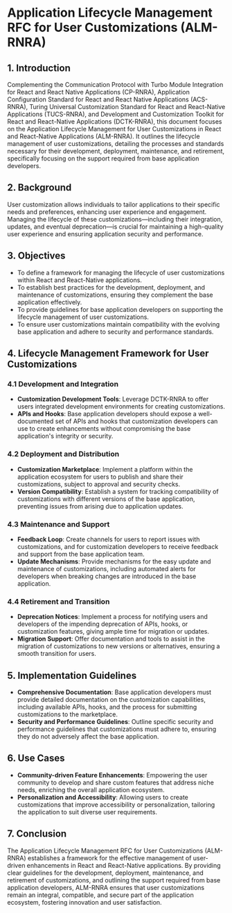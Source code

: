 # Application Lifecycle Management RFC for User Customizations (ALM-RNRA)

## 1. Introduction

Complementing the Communication Protocol with Turbo Module Integration for React and React Native Applications (CP-RNRA), Application Configuration Standard for React and React Native Applications (ACS-RNRA), Turing Universal Customization Standard for React and React-Native Applications (TUCS-RNRA), and Development and Customization Toolkit for React and React-Native Applications (DCTK-RNRA), this document focuses on the Application Lifecycle Management for User Customizations in React and React-Native Applications (ALM-RNRA). It outlines the lifecycle management of user customizations, detailing the processes and standards necessary for their development, deployment, maintenance, and retirement, specifically focusing on the support required from base application developers.

## 2. Background

User customization allows individuals to tailor applications to their specific needs and preferences, enhancing user experience and engagement. Managing the lifecycle of these customizations—including their integration, updates, and eventual deprecation—is crucial for maintaining a high-quality user experience and ensuring application security and performance.

## 3. Objectives

- To define a framework for managing the lifecycle of user customizations within React and React-Native applications.
- To establish best practices for the development, deployment, and maintenance of customizations, ensuring they complement the base application effectively.
- To provide guidelines for base application developers on supporting the lifecycle management of user customizations.
- To ensure user customizations maintain compatibility with the evolving base application and adhere to security and performance standards.

## 4. Lifecycle Management Framework for User Customizations

### 4.1 Development and Integration

- **Customization Development Tools**: Leverage DCTK-RNRA to offer users integrated development environments for creating customizations.
- **APIs and Hooks**: Base application developers should expose a well-documented set of APIs and hooks that customization developers can use to create enhancements without compromising the base application's integrity or security.

### 4.2 Deployment and Distribution

- **Customization Marketplace**: Implement a platform within the application ecosystem for users to publish and share their customizations, subject to approval and security checks.
- **Version Compatibility**: Establish a system for tracking compatibility of customizations with different versions of the base application, preventing issues from arising due to application updates.

### 4.3 Maintenance and Support

- **Feedback Loop**: Create channels for users to report issues with customizations, and for customization developers to receive feedback and support from the base application team.
- **Update Mechanisms**: Provide mechanisms for the easy update and maintenance of customizations, including automated alerts for developers when breaking changes are introduced in the base application.

### 4.4 Retirement and Transition

- **Deprecation Notices**: Implement a process for notifying users and developers of the impending deprecation of APIs, hooks, or customization features, giving ample time for migration or updates.
- **Migration Support**: Offer documentation and tools to assist in the migration of customizations to new versions or alternatives, ensuring a smooth transition for users.

## 5. Implementation Guidelines

- **Comprehensive Documentation**: Base application developers must provide detailed documentation on the customization capabilities, including available APIs, hooks, and the process for submitting customizations to the marketplace.
- **Security and Performance Guidelines**: Outline specific security and performance guidelines that customizations must adhere to, ensuring they do not adversely affect the base application.

## 6. Use Cases

- **Community-driven Feature Enhancements**: Empowering the user community to develop and share custom features that address niche needs, enriching the overall application ecosystem.
- **Personalization and Accessibility**: Allowing users to create customizations that improve accessibility or personalization, tailoring the application to suit diverse user requirements.

## 7. Conclusion

The Application Lifecycle Management RFC for User Customizations (ALM-RNRA) establishes a framework for the effective management of user-driven enhancements in React and React-Native applications. By providing clear guidelines for the development, deployment, maintenance, and retirement of customizations, and outlining the support required from base application developers, ALM-RNRA ensures that user customizations remain an integral, compatible, and secure part of the application ecosystem, fostering innovation and user satisfaction.
